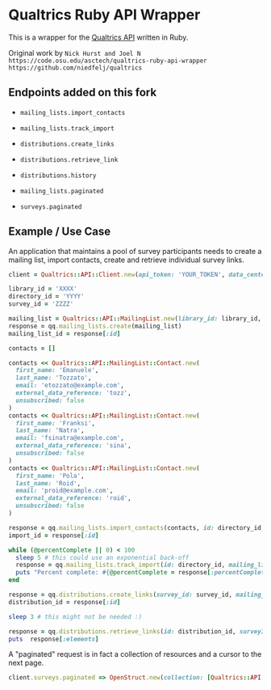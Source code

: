 # Qualtrics Ruby API Wrapper

This is a wrapper for the [Qualtrics API](https://api.qualtrics.com) written in Ruby.

Original work by `Nick Hurst and Joel N`
`https://code.osu.edu/asctech/qualtrics-ruby-api-wrapper` `https://github.com/niedfelj/qualtrics`

## Endpoints added on this fork

- `mailing_lists.import_contacts`
- `mailing_lists.track_import`
- `distributions.create_links`
- `distributions.retrieve_link`
- `distributions.history`

- `mailing_lists.paginated`
- `surveys.paginated`

## Example / Use Case

An application that maintains a pool of survey participants needs to create a mailing list, import contacts, create and retrieve individual survey links.

```ruby
client = Qualtrics::API::Client.new(api_token: 'YOUR_TOKEN', data_center_id: 'YOUR_DATA_CENTER_ID')

library_id = 'XXXX'
directory_id = 'YYYY'
survey_id = 'ZZZZ'

mailing_list = Qualtrics::API::MailingList.new(library_id: library_id, name: 'MY LIST')
response = qq.mailing_lists.create(mailing_list)
mailing_list_id = response[:id]

contacts = []

contacts << Qualtrics::API::MailingList::Contact.new(
  first_name: 'Emanuele',
  last_name: 'Tozzato',
  email: 'etozzato@example.com',
  external_data_reference: 'tozz',
  unsubscribed: false
)
contacts << Qualtrics::API::MailingList::Contact.new(
  first_name: 'Franksi',
  last_name: 'Natra',
  email: 'fsinatra@example.com',
  external_data_reference: 'sina',
  unsubscribed: false
)
contacts << Qualtrics::API::MailingList::Contact.new(
  first_name: 'Pola',
  last_name: 'Roid',
  email: 'proid@example.com',
  external_data_reference: 'roid',
  unsubscribed: false
)

response = qq.mailing_lists.import_contacts(contacts, id: directory_id, mailing_list_id: mailing_list_id)
import_id = response[:id]

while (@percentComplete || 0) < 100
  sleep 5 # this could use an exponential back-off
  response = qq.mailing_lists.track_import(id: directory_id, mailing_list_id: mailing_list_id, import_id: import_id)
  puts "Percent complete: #{@percentComplete = response[:percentComplete]}"
end

response = qq.distributions.create_links(survey_id: survey_id, mailing_list_id: mailing_list_id)
distribution_id = response[:id]

sleep 3 # this might not be needed :)

response = qq.distributions.retrieve_links(id: distribution_id, surveyId: survey_id)
puts  response[:elements]
```

A "paginated" request is in fact a collection of resources and a cursor to the next page.

```ruby
client.surveys.paginated => OpenStruct.new(collection: [Qualtrics::API::Survey], next_page: String )
```
